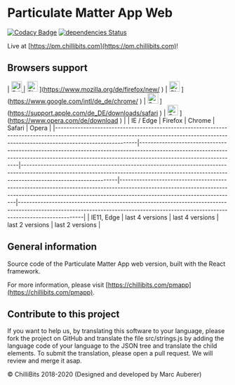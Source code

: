# Particulate Matter App Web
[![Codacy Badge](https://api.codacy.com/project/badge/Grade/8c8c74cc74c5493b940cea84750b7863)](https://app.codacy.com/gh/ChilliBits/particulate-matter-app-web?utm_source=github.com&utm_medium=referral&utm_content=ChilliBits/particulate-matter-app-web&utm_campaign=Badge_Grade_Dashboard)
[![dependencies Status](https://david-dm.org/chillibits/particulate-matter-app-web/status.svg)](https://david-dm.org/chillibits/particulate-matter-app-web)

Live at [https://pm.chillibits.com](https://pm.chillibits.com)!

## Browsers support
| [<img src="https://raw.githubusercontent.com/alrra/browser-logos/master/src/edge/edge_48x48.png" alt="IE / Edge" width="24px" height="24px" /> ](https://www.microsoft.com/de-de/edge ) | <img src="https://raw.githubusercontent.com/alrra/browser-logos/master/src/firefox/firefox_48x48.png" alt="Firefox" width="24px" height="24px" /> ](https://www.mozilla.org/de/firefox/new/ ) | <img src="https://raw.githubusercontent.com/alrra/browser-logos/master/src/chrome/chrome_48x48.png" alt="Chrome" width="24px" height="24px" /> ](https://www.google.com/intl/de_de/chrome/ ) | <img src="https://raw.githubusercontent.com/alrra/browser-logos/master/src/safari/safari_48x48.png" alt="Safari" width="24px" height="24px" /> ](https://support.apple.com/de_DE/downloads/safari ) | <img src="https://raw.githubusercontent.com/alrra/browser-logos/master/src/opera/opera_48x48.png" alt="Opera" width="24px" height="24px" /> ](https://www.opera.com/de/download ) |
| IE / Edge                                                                                                                                                                               | Firefox                                                                                                                                                                                       | Chrome                                                                                                                                                                                       | Safari                                                                                                                                                                                              | Opera                                                                                                                                                                             |
|-----------------------------------------------------------------------------------------------------------------------------------------------------------------------------------------|-----------------------------------------------------------------------------------------------------------------------------------------------------------------------------------------------|----------------------------------------------------------------------------------------------------------------------------------------------------------------------------------------------|-----------------------------------------------------------------------------------------------------------------------------------------------------------------------------------------------------|-----------------------------------------------------------------------------------------------------------------------------------------------------------------------------------|
| IE11, Edge                                                                                                                                                                              | last 4 versions                                                                                                                                                                               | last 4 versions                                                                                                                                                                              | last 2 versions                                                                                                                                                                                     | last 2 versions                                                                                                                                                                   |

## General information
Source code of the Particulate Matter App web version, built with the React framework.

For more information, please visit [https://chillibits.com/pmapp](https://chillibits.com/pmapp).

## Contribute to this project
If you want to help us, by translating this software to your language, please fork the project on GitHub and translate the file src/strings.js by adding the language code of your language to the JSON tree and translate the child elements. To submit the translation, please open a pull request. We will review and merge it asap.

© ChilliBits 2018-2020 (Designed and developed by Marc Auberer)

